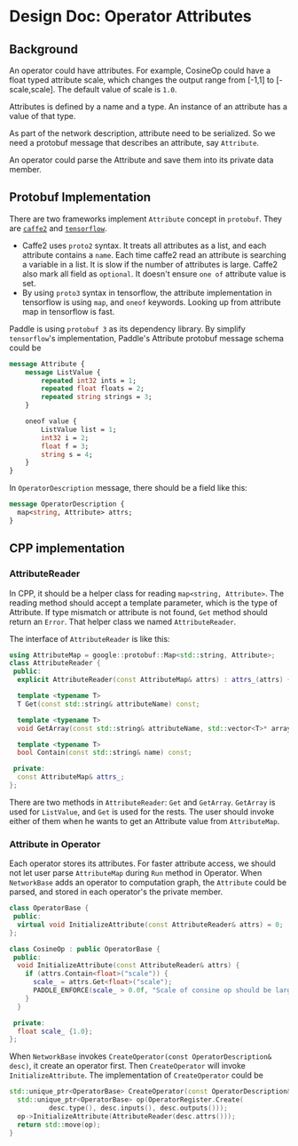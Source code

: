 # Design Doc: Operator Attributes

## Background

An operator could have attributes. For example, CosineOp could have a float typed attribute scale, which changes the output range from [-1,1] to [-scale,scale]. The default value of scale is `1.0`.

Attributes is defined by a name and a type. An instance of an attribute has a value of that type.

As part of the network description, attribute need to be serialized. So we need a protobuf message that describes an attribute, say `Attribute`.

An operator could parse the Attribute and save them into its private data member.

## Protobuf Implementation

There are two frameworks implement `Attribute` concept in `protobuf`. They are [`caffe2`](https://github.com/caffe2/caffe2/blob/master/caffe2/proto/caffe2.proto#L98) and [`tensorflow`](https://github.com/tensorflow/tensorflow/blob/master/tensorflow/core/framework/attr_value.proto#L16).

* Caffe2 uses `proto2` syntax. It treats all attributes as a list, and each attribute contains a `name`. Each time caffe2 read an attribute is searching a variable in a list. It is slow if the number of attributes is large. Caffe2 also mark all field as `optional`. It doesn't ensure `one of` attribute value is set.
* By using `proto3` syntax in tensorflow, the attribute implementation in tensorflow is using `map`, and `oneof` keywords. Looking up from attribute map in tensorflow is fast.

Paddle is using `protobuf 3` as its dependency library. By simplify `tensorflow`'s implementation, Paddle's Attribute protobuf message schema could be

```protobuf
message Attribute {
    message ListValue {
        repeated int32 ints = 1;
        repeated float floats = 2;
        repeated string strings = 3;
    }

    oneof value {
        ListValue list = 1;
        int32 i = 2;
        float f = 3;
        string s = 4;
    }
}
```

In `OperatorDescription` message, there should be a field like this:

```protobuf
message OperatorDescription {
  map<string, Attribute> attrs;
}
```

## CPP implementation

### AttributeReader

In CPP, it should be a helper class for reading `map<string, Attribute>`. The reading method should accept a template parameter, which is the type of Attribute.  If type mismatch or attribute is not found, `Get` method should return an `Error`. That helper class we named `AttributeReader`.

The interface of `AttributeReader` is like this:

```cpp
using AttributeMap = google::protobuf::Map<std::string, Attribute>;
class AttributeReader {
 public:
  explicit AttributeReader(const AttributeMap& attrs) : attrs_(attrs) {}

  template <typename T>
  T Get(const std::string& attributeName) const;

  template <typename T>
  void GetArray(const std::string& attributeName, std::vector<T>* array) const;

  template <typename T>
  bool Contain(const std::string& name) const;

 private:
  const AttributeMap& attrs_;
};
```

There are two methods in `AttributeReader`: `Get` and `GetArray`. `GetArray` is used for `ListValue`, and `Get` is used for the rests. The user should invoke either of them when he wants to get an Attribute value from `AttributeMap`.

### Attribute in Operator

Each operator stores its attributes. For faster attribute access, we should not let user parse `AttributeMap` during `Run` method in Operator. When `NetworkBase` adds an operator to computation graph, the `Attribute` could be parsed, and stored in each operator's the private member.

```cpp
class OperatorBase {
 public:
  virtual void InitializeAttribute(const AttributeReader& attrs) = 0;
};

class CosineOp : public OperatorBase {
 public:
  void InitializeAttribute(const AttributeReader& attrs) {
    if (attrs.Contain<float>("scale")) {
      scale_ = attrs.Get<float>("scale");
      PADDLE_ENFORCE(scale_ > 0.0f, "Scale of consine op should be larger than 0.0");
    }
  }

 private:
  float scale_ {1.0};
};
```

When `NetworkBase` invokes `CreateOperator(const OperatorDescription& desc)`, it create an operator first. Then `CreateOperator` will invoke `InitializeAttribute`. The implementation of `CreateOperator` could be

```cpp
std::unique_ptr<OperatorBase> CreateOperator(const OperatorDescription& desc) {
  std::unique_ptr<OperatorBase> op(OperatorRegister.Create(
          desc.type(), desc.inputs(), desc.outputs()));
  op->InitializeAttribute(AttributeReader(desc.attrs()));
  return std::move(op);
}
```
